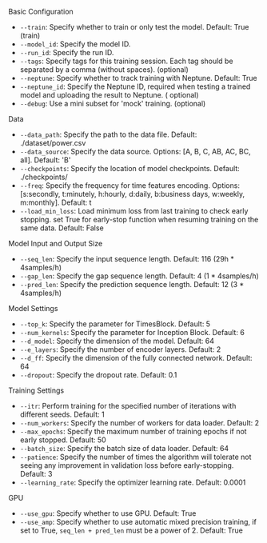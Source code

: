 Basic Configuration

- `--train`: Specify whether to train or only test the model. Default: True (train)
- `--model_id`: Specify the model ID.
- `--run_id`: Specify the run ID.
- `--tags`: Specify tags for this training session. Each tag should be separated by a comma (without spaces). (optional)
- `--neptune`: Specify whether to track training with Neptune. Default: True
- `--neptune_id`: Specify the Neptune ID, required when testing a trained model and uploading the result to Neptune. (
  optional)
- `--debug`: Use a mini subset for 'mock' training. (optional)

Data

- `--data_path`: Specify the path to the data file. Default: ./dataset/power.csv
- `--data_source`: Specify the data source. Options: [A, B, C, AB, AC, BC, all]. Default: 'B'
- `--checkpoints`: Specify the location of model checkpoints. Default: ./checkpoints/
- `--freq`: Specify the frequency for time features encoding.
  Options: [s:secondly, t:minutely, h:hourly, d:daily, b:business days, w:weekly, m:monthly]. Default: t
- `--load_min_loss`: Load minimum loss from last training to check early stopping. set True for early-stop function when
  resuming training on the same data. Default: False

Model Input and Output Size

- `--seq_len`: Specify the input sequence length. Default: 116 (29h * 4samples/h)
- `--gap_len`: Specify the gap sequence length. Default: 4 (1 * 4samples/h)
- `--pred_len`: Specify the prediction sequence length. Default: 12 (3 * 4samples/h)

Model Settings

- `--top_k`: Specify the parameter for TimesBlock. Default: 5
- `--num_kernels`: Specify the parameter for Inception Block. Default: 6
- `--d_model`: Specify the dimension of the model. Default: 64
- `--e_layers`: Specify the number of encoder layers. Default: 2
- `--d_ff`: Specify the dimension of the fully connected network. Default: 64
- `--dropout`: Specify the dropout rate. Default: 0.1

Training Settings

- `--itr`: Perform training for the specified number of iterations with different seeds. Default: 1
- `--num_workers`: Specify the number of workers for data loader. Default: 2
- `--max_epochs`: Specify the maximum number of training epochs if not early stopped. Default: 50
- `--batch_size`: Specify the batch size of data loader. Default: 64
- `--patience`: Specify the number of times the algorithm will tolerate not seeing any improvement in validation loss
  before early-stopping. Default: 3
- `--learning_rate`: Specify the optimizer learning rate. Default: 0.0001

GPU

- `--use_gpu`: Specify whether to use GPU. Default: True
- `--use_amp`: Specify whether to use automatic mixed precision training, if set to True, `seq_len + pred_len` must be a
  power of 2. Default: True

